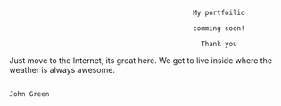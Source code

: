                                                   My portfoilio

                                                  comming soon!

                                                    Thank you

Just move to the Internet, its great here. We get to live inside where the weather is always awesome.

                                                                                    John Green
